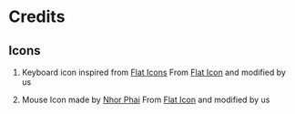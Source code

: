 # Credits

## Icons

1. Keyboard icon inspired from [Flat Icons](https://www.flaticon.com/authors/flat-icons) From [Flat Icon](https://www.flaticon.com/) and modified by us

2. Mouse Icon made by [Nhor Phai](https://www.flaticon.com/authors/nhor-phai) From [Flat Icon](https://www.flaticon.com/) and modified by us

